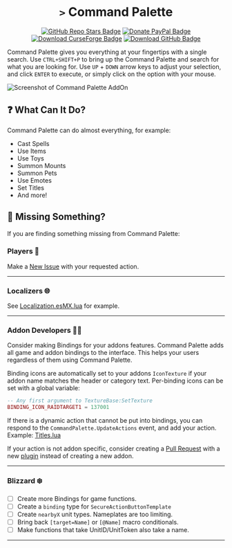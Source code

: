 <div align="center">

# `>` Command Palette

[![GitHub Repo Stars Badge](https://img.shields.io/github/stars/MichaelPriebe/CommandPalette?logo=github&color=yellow)](https://github.com/MichaelPriebe/CommandPalette)
[![Donate PayPal Badge](https://img.shields.io/badge/donate-paypal-blue?logo=paypal)](https://www.paypal.com/donate/?business=7CX6PEVVWC97N&no_recurring=0&item_name=Creating+Command+Palette&currency_code=USD)
[![Download CurseForge Badge](https://img.shields.io/badge/download-curseforge-orange?logo=curseforge)](https://curseforge.com/wow/addons/command-palette)
[![Download GitHub Badge](https://img.shields.io/badge/download-github-lightgray?logo=github)](https://github.com/MichaelPriebe/CommandPalette/releases)
</div>

Command Palette gives you everything at your fingertips with a single search. Use `CTRL+SHIFT+P` to bring up the Command Palette and search for what you are looking for. Use `UP` + `DOWN` arrow keys to adjust your selection, and click `ENTER` to execute, or simply click on the option with your mouse.

![Screenshot of Command Palette AddOn](https://i.imgur.com/hWuEc9j.png)

## ❓ What Can It Do?

Command Palette can do almost everything, for example:
- Cast Spells
- Use Items
- Use Toys
- Summon Mounts
- Summon Pets
- Use Emotes
- Set Titles
- And more!

## 🫥 Missing Something?

If you are finding something missing from Command Palette:

### Players 🧍

Make a [New Issue](https://github.com/MichaelPriebe/CommandPalette/issues) with your requested action.

---

### Localizers 🌐

See [Localization.esMX.lua](CommandPalette/localization/Localization.esMX.lua) for example.

---

### Addon Developers 🧑‍💻

Consider making Bindings for your addons features. Command Palette adds all game and addon bindings to the interface. This helps your users regardless of them using Command Palette.

Binding icons are automatically set to your addons `IconTexture` if your addon name matches the header or category text. Per-binding icons can be set with a global variable:

```lua
-- Any first argument to TextureBase:SetTexture
BINDING_ICON_RAIDTARGET1 = 137001
```

If there is a dynamic action that cannot be put into bindings, you can respond to the `CommandPalette.UpdateActions` event, and add your action. Example: [Titles.lua](CommandPalette/plugins/Titles.lua)

If your action is not addon specific, consider creating a [Pull Request](https://github.com/MichaelPriebe/CommandPalette/pulls) with a new [plugin](CommandPalette/plugins) instead of creating a new addon.

---

### Blizzard ❄️
- [ ] Create more Bindings for game functions.
- [ ] Create a `binding` type for `SecureActionButtonTemplate`
- [ ] Create `nearbyX` unit types. Nameplates are too limiting.
- [ ] Bring back `[target=Name]` or `[@Name]` macro conditionals.
- [ ] Make functions that take UnitID/UnitToken also take a name.

---